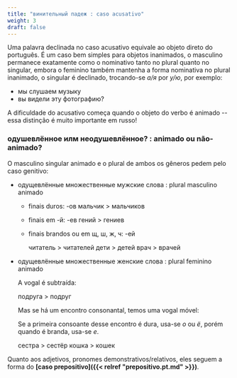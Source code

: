 ```yaml
---
title: "винительный падеж : caso acusativo"
weight: 3
draft: false
---
```


Uma palavra declinada no caso acusativo equivale ao objeto direto do português. É um caso bem simples para objetos inanimados, o masculino permanece exatamente como o nominativo tanto no plural quanto no singular, embora o feminino também mantenha a forma nominativa no plural inanimado, o singular é declinado, trocando-se *а/я* por *у/ю*, por exemplo:

- мы слушаем музыку
- вы видели эту фотографию?
  

A dificuldade do acusativo começa quando o objeto do verbo é animado -- essa distinção é muito importante em russo!

### одушевлённое илм неодушевлённое? : animado ou não-animado?

O masculino singular animado e o plural de ambos os gêneros pedem pelo caso genitivo:

- одущевлённые множественные мужские слова : plural masculino animado 
  - finais duros: -ов
    мальчик > мальчиков
  - finais em -й: -ев
    гений > гениев
  - finais brandos ou em щ, ш, ж, ч: -ей

    читатель > читателей
    дети > детей
    врач > врачей

  <!-- - ьев -->


- одущевлённые множественные женские слова : plural feminino animado 

    A vogal é subtraída:

    подруга > подруг

    Mas se há um encontro consonantal, temos uma vogal móvel:
    <!-- Veja mais detalhes na lição sobre o [caso genitivo]() -->

    Se a primeira consoante desse encontro é dura, usa-se *о* ou *ё*, porém quando é branda, usa-se *е*.

    сестра > сестёр 
    кошка > кошек


Quanto aos adjetivos, pronomes demonstrativos/relativos, eles seguem a forma do **[caso prepositivo]({{< relref "prepositivo.pt.md" >}})**.
